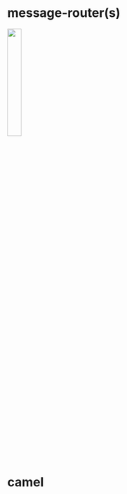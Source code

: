 # message-router(s)

<img src="https://user-images.githubusercontent.com/2067877/223280677-42b109c2-0934-4e21-9843-96b873cb29d3.png" width="25%" />

# camel
